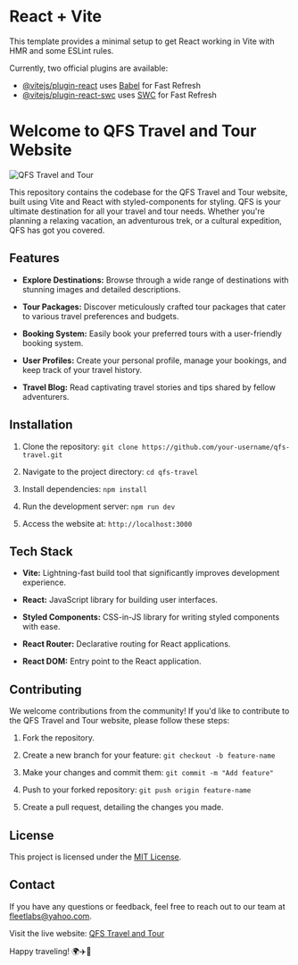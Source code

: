 # React + Vite

This template provides a minimal setup to get React working in Vite with HMR and some ESLint rules.

Currently, two official plugins are available:

- [@vitejs/plugin-react](https://github.com/vitejs/vite-plugin-react/blob/main/packages/plugin-react/README.md) uses [Babel](https://babeljs.io/) for Fast Refresh
- [@vitejs/plugin-react-swc](https://github.com/vitejs/vite-plugin-react-swc) uses [SWC](https://swc.rs/) for Fast Refresh

# Welcome to QFS Travel and Tour Website

![QFS Travel and Tour](screenshot.png)

This repository contains the codebase for the QFS Travel and Tour website, built using Vite and React with styled-components for styling. QFS is your ultimate destination for all your travel and tour needs. Whether you're planning a relaxing vacation, an adventurous trek, or a cultural expedition, QFS has got you covered.

## Features

- **Explore Destinations:** Browse through a wide range of destinations with stunning images and detailed descriptions.

- **Tour Packages:** Discover meticulously crafted tour packages that cater to various travel preferences and budgets.

- **Booking System:** Easily book your preferred tours with a user-friendly booking system.

- **User Profiles:** Create your personal profile, manage your bookings, and keep track of your travel history.

- **Travel Blog:** Read captivating travel stories and tips shared by fellow adventurers.

## Installation

1. Clone the repository: `git clone https://github.com/your-username/qfs-travel.git`

2. Navigate to the project directory: `cd qfs-travel`

3. Install dependencies: `npm install`

4. Run the development server: `npm run dev`

5. Access the website at: `http://localhost:3000`

## Tech Stack

- **Vite:** Lightning-fast build tool that significantly improves development experience.

- **React:** JavaScript library for building user interfaces.

- **Styled Components:** CSS-in-JS library for writing styled components with ease.

- **React Router:** Declarative routing for React applications.

- **React DOM:** Entry point to the React application.

## Contributing

We welcome contributions from the community! If you'd like to contribute to the QFS Travel and Tour website, please follow these steps:

1. Fork the repository.

2. Create a new branch for your feature: `git checkout -b feature-name`

3. Make your changes and commit them: `git commit -m "Add feature"`

4. Push to your forked repository: `git push origin feature-name`

5. Create a pull request, detailing the changes you made.

## License

This project is licensed under the [MIT License](LICENSE).

## Contact

If you have any questions or feedback, feel free to reach out to our team at fleetlabs@yahoo.com.

Visit the live website: [QFS Travel and Tour](#)

Happy traveling! 🌍✈️🌴